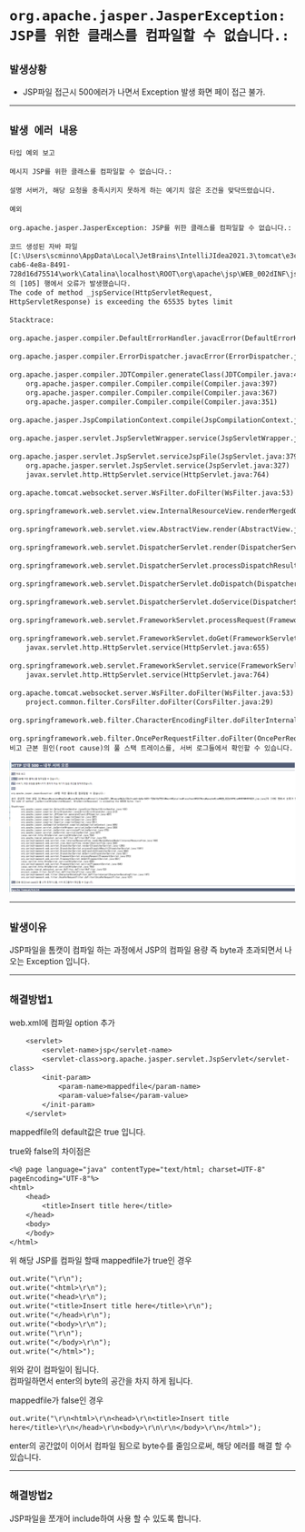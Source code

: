 # `org.apache.jasper.JasperException: JSP를 위한 클래스를 컴파일할 수 없습니다.: `

## `발생상황`

- JSP파일 접근시 500에러가 나면서 Exception 발생 화면 페이 접근 불가.

---

## `발생 에러 내용`

```
타입 예외 보고

메시지 JSP를 위한 클래스를 컴파일할 수 없습니다.:

설명 서버가, 해당 요청을 충족시키지 못하게 하는 예기치 않은 조건을 맞닥뜨렸습니다.

예외

org.apache.jasper.JasperException: JSP를 위한 클래스를 컴파일할 수 없습니다.:

코드 생성된 자바 파일 [C:\Users\scminno\AppData\Local\JetBrains\IntelliJIdea2021.3\tomcat\e3cf33c3-cab6-4e8a-8491-728d16d75514\work\Catalina\localhost\ROOT\org\apache\jsp\WEB_002dINF\jsp\HRYN\HRYN001_jsp.java]의 [105] 행에서 오류가 발생했습니다.
The code of method _jspService(HttpServletRequest, HttpServletResponse) is exceeding the 65535 bytes limit

Stacktrace:
	org.apache.jasper.compiler.DefaultErrorHandler.javacError(DefaultErrorHandler.java:102)
	org.apache.jasper.compiler.ErrorDispatcher.javacError(ErrorDispatcher.java:213)
	org.apache.jasper.compiler.JDTCompiler.generateClass(JDTCompiler.java:487)
	org.apache.jasper.compiler.Compiler.compile(Compiler.java:397)
	org.apache.jasper.compiler.Compiler.compile(Compiler.java:367)
	org.apache.jasper.compiler.Compiler.compile(Compiler.java:351)
	org.apache.jasper.JspCompilationContext.compile(JspCompilationContext.java:605)
	org.apache.jasper.servlet.JspServletWrapper.service(JspServletWrapper.java:399)
	org.apache.jasper.servlet.JspServlet.serviceJspFile(JspServlet.java:379)
	org.apache.jasper.servlet.JspServlet.service(JspServlet.java:327)
	javax.servlet.http.HttpServlet.service(HttpServlet.java:764)
	org.apache.tomcat.websocket.server.WsFilter.doFilter(WsFilter.java:53)
	org.springframework.web.servlet.view.InternalResourceView.renderMergedOutputModel(InternalResourceView.java:168)
	org.springframework.web.servlet.view.AbstractView.render(AbstractView.java:304)
	org.springframework.web.servlet.DispatcherServlet.render(DispatcherServlet.java:1286)
	org.springframework.web.servlet.DispatcherServlet.processDispatchResult(DispatcherServlet.java:1041)
	org.springframework.web.servlet.DispatcherServlet.doDispatch(DispatcherServlet.java:984)
	org.springframework.web.servlet.DispatcherServlet.doService(DispatcherServlet.java:901)
	org.springframework.web.servlet.FrameworkServlet.processRequest(FrameworkServlet.java:970)
	org.springframework.web.servlet.FrameworkServlet.doGet(FrameworkServlet.java:861)
	javax.servlet.http.HttpServlet.service(HttpServlet.java:655)
	org.springframework.web.servlet.FrameworkServlet.service(FrameworkServlet.java:846)
	javax.servlet.http.HttpServlet.service(HttpServlet.java:764)
	org.apache.tomcat.websocket.server.WsFilter.doFilter(WsFilter.java:53)
	project.common.filter.CorsFilter.doFilter(CorsFilter.java:29)
	org.springframework.web.filter.CharacterEncodingFilter.doFilterInternal(CharacterEncodingFilter.java:197)
	org.springframework.web.filter.OncePerRequestFilter.doFilter(OncePerRequestFilter.java:107)
비고 근본 원인(root cause)의 풀 스택 트레이스를, 서버 로그들에서 확인할 수 있습니다.
```

![JSP500Error.png](./image/JSP500Error.png)

---

## `발생이유`

JSP파일을 톰캣이 컴파일 하는 과정에서 JSP의 컴파일 용량 즉 byte과 초과되면서 나오는 Exception 입니다.

---

## `해결방법1`

web.xml에 컴파일 option 추가

```
	<servlet>
		<servlet-name>jsp</servlet-name>
		<servlet-class>org.apache.jasper.servlet.JspServlet</servlet-class>
		<init-param>
			<param-name>mappedfile</param-name>
			<param-value>false</param-value>
		</init-param>
	</servlet>
```

mappedfile의 default값은 true 입니다.

true와 false의 차이점은

```
<%@ page language="java" contentType="text/html; charset=UTF-8" pageEncoding="UTF-8"%>
<html>
    <head>
        <title>Insert title here</title>
    </head>
    <body>
    </body>
</html>
```

위 해당 JSP를 컴파일 할때 mappedfile가 true인 경우

```
out.write("\r\n");
out.write("<html>\r\n");
out.write("<head>\r\n");
out.write("<title>Insert title here</title>\r\n");
out.write("</head>\r\n");
out.write("<body>\r\n");
out.write("\r\n");
out.write("</body>\r\n");
out.write("</html>");
```

위와 같이 컴파일이 됩니다.  
컴파일하면서 enter의 byte의 공간을 차지 하게 됩니다.

mappedfile가 false인 경우

```
out.write("\r\n<html>\r\n<head>\r\n<title>Insert title  here</title>\r\n</head>\r\n<body>\r\n\r\n</body>\r\n</html>");
```

enter의 공간없이 이어서 컴파일 됨으로 byte수를 줄임으로써, 해당 에러를 해결 할 수 있습니다.

---

## `해결방법2`

JSP파일을 쪼개어 include하여 사용 할 수 있도록 합니다.
